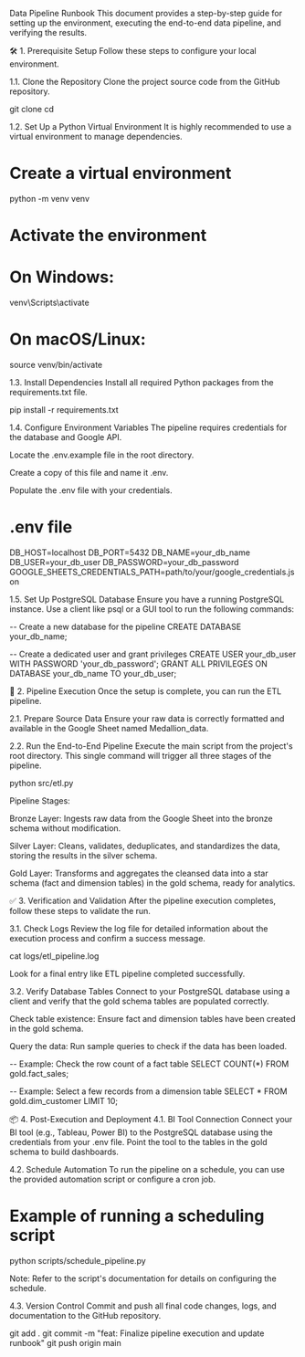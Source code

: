 Data Pipeline Runbook
This document provides a step-by-step guide for setting up the environment, executing the end-to-end data pipeline, and verifying the results.

🛠️ 1. Prerequisite Setup
Follow these steps to configure your local environment.

1.1. Clone the Repository
Clone the project source code from the GitHub repository.

git clone <your-repository-url>
cd <your-repository-name>

1.2. Set Up a Python Virtual Environment
It is highly recommended to use a virtual environment to manage dependencies.

# Create a virtual environment
python -m venv venv

# Activate the environment
# On Windows:
venv\Scripts\activate
# On macOS/Linux:
source venv/bin/activate

1.3. Install Dependencies
Install all required Python packages from the requirements.txt file.

pip install -r requirements.txt

1.4. Configure Environment Variables
The pipeline requires credentials for the database and Google API.

Locate the .env.example file in the root directory.

Create a copy of this file and name it .env.

Populate the .env file with your credentials.

# .env file
DB_HOST=localhost
DB_PORT=5432
DB_NAME=your_db_name
DB_USER=your_db_user
DB_PASSWORD=your_db_password
GOOGLE_SHEETS_CREDENTIALS_PATH=path/to/your/google_credentials.json

1.5. Set Up PostgreSQL Database
Ensure you have a running PostgreSQL instance. Use a client like psql or a GUI tool to run the following commands:

-- Create a new database for the pipeline
CREATE DATABASE your_db_name;

-- Create a dedicated user and grant privileges
CREATE USER your_db_user WITH PASSWORD 'your_db_password';
GRANT ALL PRIVILEGES ON DATABASE your_db_name TO your_db_user;

🚀 2. Pipeline Execution
Once the setup is complete, you can run the ETL pipeline.

2.1. Prepare Source Data
Ensure your raw data is correctly formatted and available in the Google Sheet named Medallion_data.

2.2. Run the End-to-End Pipeline
Execute the main script from the project's root directory. This single command will trigger all three stages of the pipeline.

python src/etl.py

Pipeline Stages:

Bronze Layer: Ingests raw data from the Google Sheet into the bronze schema without modification.

Silver Layer: Cleans, validates, deduplicates, and standardizes the data, storing the results in the silver schema.

Gold Layer: Transforms and aggregates the cleansed data into a star schema (fact and dimension tables) in the gold schema, ready for analytics.

✅ 3. Verification and Validation
After the pipeline execution completes, follow these steps to validate the run.

3.1. Check Logs
Review the log file for detailed information about the execution process and confirm a success message.

cat logs/etl_pipeline.log

Look for a final entry like ETL pipeline completed successfully.

3.2. Verify Database Tables
Connect to your PostgreSQL database using a client and verify that the gold schema tables are populated correctly.

Check table existence: Ensure fact and dimension tables have been created in the gold schema.

Query the data: Run sample queries to check if the data has been loaded.

-- Example: Check the row count of a fact table
SELECT COUNT(*) FROM gold.fact_sales;

-- Example: Select a few records from a dimension table
SELECT * FROM gold.dim_customer LIMIT 10;

📦 4. Post-Execution and Deployment
4.1. BI Tool Connection
Connect your BI tool (e.g., Tableau, Power BI) to the PostgreSQL database using the credentials from your .env file. Point the tool to the tables in the gold schema to build dashboards.

4.2. Schedule Automation
To run the pipeline on a schedule, you can use the provided automation script or configure a cron job.

# Example of running a scheduling script
python scripts/schedule_pipeline.py

Note: Refer to the script's documentation for details on configuring the schedule.

4.3. Version Control
Commit and push all final code changes, logs, and documentation to the GitHub repository.

git add .
git commit -m "feat: Finalize pipeline execution and update runbook"
git push origin main

